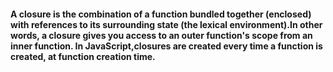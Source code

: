 
#### A closure is the combination of a function bundled together (enclosed) with references to its surrounding state (the lexical environment).In other words, a closure gives you access to an outer function's scope from an inner function. In JavaScript,closures are created every time a function is created, at function creation time.
